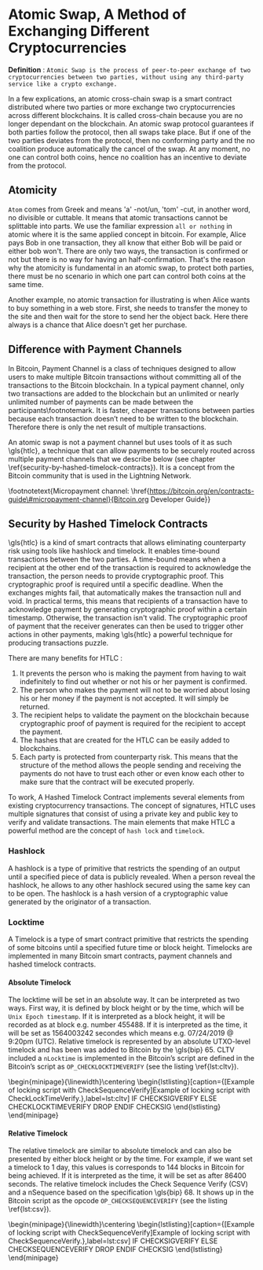 # Atomic Swap, A Method of Exchanging Different Cryptocurrencies

**Definition** : `Atomic Swap is the process of peer-to-peer exchange of two cryptocurrencies between two parties, without using any third-party service like a crypto exchange.`

In a few explications, an atomic cross-chain swap is a smart contract distributed where two parties or more exchange two cryptocurrencies across different blockchains. It is called cross-chain because you are no longer dependant on the blockchain. An atomic swap protocol guarantees if both parties follow the protocol, then all swaps take place. But if one of the two parties deviates from the protocol, then no conforming party and the no coalition produce automatically the cancel of the swap. At any moment, no one can control both coins, hence no coalition has an incentive to deviate from the protocol.

## Atomicity

`Atom` comes from Greek and means 'a' -not/un, 'tom' -cut, in another word, no divisible or cuttable. It means that atomic transactions cannot be splittable into parts. We use the familiar expression `all or nothing` in atomic where it is the same applied concept in bitcoin. For example, Alice pays Bob in one transaction, they all know that either Bob will be paid or either bob won't. There are only two ways, the transaction is confirmed or not but there is no way for having an half-confirmation. That's the reason why the atomicity is fundamental in an atomic swap, to protect both parties, there must be no scenario in which one part can control both coins at the same time.

Another example, no atomic transaction for illustrating is when Alice wants to buy something in a web store. First, she needs to transfer the money to the site and then wait for the store to send her the object back. Here there always is a chance that Alice doesn't get her purchase.

## Difference with Payment Channels

In Bitcoin, Payment Channel is a class of techniques designed to allow users to make multiple Bitcoin transactions without committing all of the transactions to the Bitcoin blockchain. In a typical payment channel, only two transactions are added to the blockchain but an unlimited or nearly unlimited number of payments can be made between the participants\footnotemark. It is faster, cheaper transactions between parties because each transaction doesn’t need to be written to the blockchain. Therefore there is only the net result of multiple transactions.

An atomic swap is not a payment channel but uses tools of it as such \gls{htlc}, a technique that can allow payments to be securely routed across multiple payment channels that we describe below (see chapter \ref{security-by-hashed-timelock-contracts}).  It is a concept from the Bitcoin community that is used in the Lightning Network.


\footnotetext{Micropayment channel: \href{https://bitcoin.org/en/contracts-guide\#micropayment-channel}{Bitcoin.org Developer Guide}}

## Security by Hashed Timelock Contracts

\gls{htlc} is a kind of smart contracts that allows eliminating counterparty risk using tools like hashlock and timelock. It enables time-bound transactions between the two parties. A time-bound means when a recipient at the other end of the transaction is required to acknowledge the transaction, the person needs to provide cryptographic proof. This cryptographic proof  is required until a specific deadline. When the exchanges mights fail, that automatically makes the transaction null and void. In practical terms, this means that recipients of a transaction have to acknowledge payment by generating cryptographic proof within a certain timestamp. Otherwise, the transaction isn't valid. The cryptographic proof of payment that the receiver generates can then be used to trigger other actions in other payments, making \gls{htlc} a powerful technique for producing transactions puzzle.

There are many benefits for HTLC :

1. It prevents the person who is making the payment from having to wait indefinitely to find out whether or not his or her payment is confirmed. 
2. The person who makes the payment will not to be worried about losing his or her money if the payment is not accepted. It will simply be returned.
3. The recipient helps to validate the payment on the blockchain because cryptographic proof of payment is required for the recipient to accept the payment.
4. The hashes that are created for the HTLC can be easily added to blockchains.
5. Each party is protected from counterparty risk. This means that the structure of the method allows the people sending and receiving the payments do not have to trust each other or even know each other to make sure that the contract will be executed properly.

To work, A Hashed Timelock Contract implements several elements from existing cryptocurrency transactions. The concept of signatures, HTLC uses multiple signatures that consist of using a private key and public key to verify and validate transactions. The main elements that make HTLC a powerful method are the concept of `hash lock` and `timelock`.


### Hashlock

A hashlock is a type of primitive that restricts the spending of an output until a specified piece of data is publicly revealed. When a person reveal the hashlock, he allows to any other hashlock secured using the same key can to be open. The hashlock is a hash version of a cryptographic value generated by the originator of a transaction.

### Locktime

A Timelock is a type of smart contract primitive that restricts the spending of some bitcoins until a specified future time or block height. Timelocks are implemented in many Bitcoin smart contracts, payment channels and hashed timelock contracts.

#### Absolute Timelock

The locktime will be set in an absolute way. It can be interpreted as two ways. First way, it is defined by block height or by the time, which will be` Unix Epoch timestamp`. If it is interpreted as a block height, it will be recorded as at block e.g. number 455488. If it is interpreted as the time, it will be set as 1564003242 secondes which means e.g. 07/24/2019 @ 9:20pm (UTC). Relative timelock is represented by  an absolute UTXO-level timelock and has been was added to Bitcoin by the \gls{bip} 65. CLTV included a `nLocktime` is implemented in the Bitcoin’s script are defined in the Bitcoin’s script as `OP_CHECKLOCKTIMEVERIFY` (see the listing \ref{lst:cltv}).

\begin{minipage}{\linewidth}\centering
\begin{lstlisting}[caption={[Example of locking script with CheckSequenceVerify]Example of locking script with CheckLockTimeVerify.},label=lst:cltv]
IF
    <provider pubkey> CHECKSIGVERIFY
ELSE
    <expiry time> CHECKLOCKTIMEVERIFY DROP
ENDIF
<client pubkey> CHECKSIG
\end{lstlisting}
\end{minipage}

#### Relative Timelock

The relative timelock are similar to absolute timelock and can also be presented by either block height or by the time. For example, if we want set a timelock to 1 day, this values is corresponds to 144 blocks in Bitcoin for being achieved. If it is interpreted as the time, it will be set as after 86400 seconds. The relative timelock includes the Check Sequence Verify (CSV) and a nSequence based on the specification \gls{bip} 68. It shows up in the Bitcoin script as the opcode `OP_CHECKSEQUENCEVERIFY` (see the listing \ref{lst:csv}).

\begin{minipage}{\linewidth}\centering
\begin{lstlisting}[caption={[Example of locking script with CheckSequenceVerify]Example of locking script with CheckSequenceVerify.},label=lst:csv]
IF
    <provider pubkey> CHECKSIGVERIFY
ELSE
    <expiry time> CHECKSEQUENCEVERIFY DROP
ENDIF
<client pubkey> CHECKSIG
\end{lstlisting}
\end{minipage}


